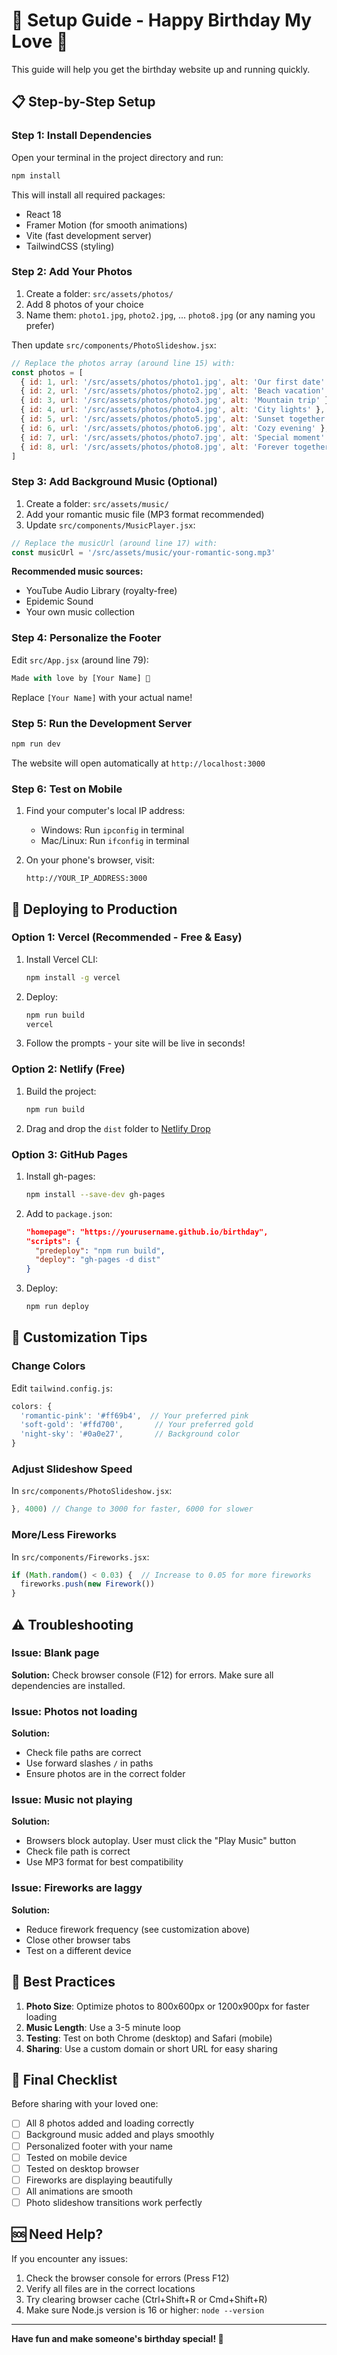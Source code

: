 # 🎉 Setup Guide - Happy Birthday My Love 💖

This guide will help you get the birthday website up and running quickly.

## 📋 Step-by-Step Setup

### Step 1: Install Dependencies

Open your terminal in the project directory and run:

```bash
npm install
```

This will install all required packages:
- React 18
- Framer Motion (for smooth animations)
- Vite (fast development server)
- TailwindCSS (styling)

### Step 2: Add Your Photos

1. Create a folder: `src/assets/photos/`
2. Add 8 photos of your choice
3. Name them: `photo1.jpg`, `photo2.jpg`, ... `photo8.jpg` (or any naming you prefer)

Then update `src/components/PhotoSlideshow.jsx`:

```jsx
// Replace the photos array (around line 15) with:
const photos = [
  { id: 1, url: '/src/assets/photos/photo1.jpg', alt: 'Our first date' },
  { id: 2, url: '/src/assets/photos/photo2.jpg', alt: 'Beach vacation' },
  { id: 3, url: '/src/assets/photos/photo3.jpg', alt: 'Mountain trip' },
  { id: 4, url: '/src/assets/photos/photo4.jpg', alt: 'City lights' },
  { id: 5, url: '/src/assets/photos/photo5.jpg', alt: 'Sunset together' },
  { id: 6, url: '/src/assets/photos/photo6.jpg', alt: 'Cozy evening' },
  { id: 7, url: '/src/assets/photos/photo7.jpg', alt: 'Special moment' },
  { id: 8, url: '/src/assets/photos/photo8.jpg', alt: 'Forever together' },
]
```

### Step 3: Add Background Music (Optional)

1. Create a folder: `src/assets/music/`
2. Add your romantic music file (MP3 format recommended)
3. Update `src/components/MusicPlayer.jsx`:

```jsx
// Replace the musicUrl (around line 17) with:
const musicUrl = '/src/assets/music/your-romantic-song.mp3'
```

**Recommended music sources:**
- YouTube Audio Library (royalty-free)
- Epidemic Sound
- Your own music collection

### Step 4: Personalize the Footer

Edit `src/App.jsx` (around line 79):

```jsx
Made with love by [Your Name] 💌
```

Replace `[Your Name]` with your actual name!

### Step 5: Run the Development Server

```bash
npm run dev
```

The website will open automatically at `http://localhost:3000`

### Step 6: Test on Mobile

1. Find your computer's local IP address:
   - Windows: Run `ipconfig` in terminal
   - Mac/Linux: Run `ifconfig` in terminal

2. On your phone's browser, visit:
   ```
   http://YOUR_IP_ADDRESS:3000
   ```

## 🚀 Deploying to Production

### Option 1: Vercel (Recommended - Free & Easy)

1. Install Vercel CLI:
   ```bash
   npm install -g vercel
   ```

2. Deploy:
   ```bash
   npm run build
   vercel
   ```

3. Follow the prompts - your site will be live in seconds!

### Option 2: Netlify (Free)

1. Build the project:
   ```bash
   npm run build
   ```

2. Drag and drop the `dist` folder to [Netlify Drop](https://app.netlify.com/drop)

### Option 3: GitHub Pages

1. Install gh-pages:
   ```bash
   npm install --save-dev gh-pages
   ```

2. Add to `package.json`:
   ```json
   "homepage": "https://yourusername.github.io/birthday",
   "scripts": {
     "predeploy": "npm run build",
     "deploy": "gh-pages -d dist"
   }
   ```

3. Deploy:
   ```bash
   npm run deploy
   ```

## 🎨 Customization Tips

### Change Colors

Edit `tailwind.config.js`:

```js
colors: {
  'romantic-pink': '#ff69b4',  // Your preferred pink
  'soft-gold': '#ffd700',       // Your preferred gold
  'night-sky': '#0a0e27',       // Background color
}
```

### Adjust Slideshow Speed

In `src/components/PhotoSlideshow.jsx`:

```js
}, 4000) // Change to 3000 for faster, 6000 for slower
```

### More/Less Fireworks

In `src/components/Fireworks.jsx`:

```js
if (Math.random() < 0.03) {  // Increase to 0.05 for more fireworks
  fireworks.push(new Firework())
}
```

## ⚠️ Troubleshooting

### Issue: Blank page

**Solution:** Check browser console (F12) for errors. Make sure all dependencies are installed.

### Issue: Photos not loading

**Solution:** 
- Check file paths are correct
- Use forward slashes `/` in paths
- Ensure photos are in the correct folder

### Issue: Music not playing

**Solution:**
- Browsers block autoplay. User must click the "Play Music" button
- Check file path is correct
- Use MP3 format for best compatibility

### Issue: Fireworks are laggy

**Solution:**
- Reduce firework frequency (see customization above)
- Close other browser tabs
- Test on a different device

## 📱 Best Practices

1. **Photo Size**: Optimize photos to 800x600px or 1200x900px for faster loading
2. **Music Length**: Use a 3-5 minute loop
3. **Testing**: Test on both Chrome (desktop) and Safari (mobile)
4. **Sharing**: Use a custom domain or short URL for easy sharing

## 💝 Final Checklist

Before sharing with your loved one:

- [ ] All 8 photos added and loading correctly
- [ ] Background music added and plays smoothly
- [ ] Personalized footer with your name
- [ ] Tested on mobile device
- [ ] Tested on desktop browser
- [ ] Fireworks are displaying beautifully
- [ ] All animations are smooth
- [ ] Photo slideshow transitions work perfectly

## 🆘 Need Help?

If you encounter any issues:

1. Check the browser console for errors (Press F12)
2. Verify all files are in the correct locations
3. Try clearing browser cache (Ctrl+Shift+R or Cmd+Shift+R)
4. Make sure Node.js version is 16 or higher: `node --version`

---

**Have fun and make someone's birthday special! 💖**

